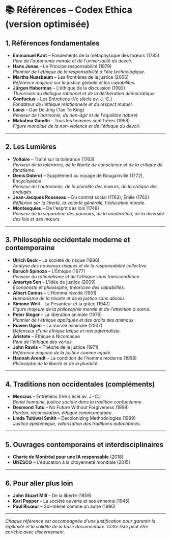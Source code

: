 # 📚 Références – Codex Ethica (version optimisée)

## 1. Références fondamentales

- **Emmanuel Kant** – Fondements de la métaphysique des mœurs (1785)  
  _Père de l'autonomie morale et de l'universalité du devoir._
- **Hans Jonas** – Le Principe responsabilité (1979)  
  _Pionnier de l'éthique de la responsabilité à l'ère technologique._
- **Martha Nussbaum** – Les frontières de la justice (2006)  
  _Référence majeure sur la justice globale et les capabilités._
- **Jürgen Habermas** – L'éthique de la discussion (1992)  
  _Théoricien du dialogue rationnel et de la délibération démocratique._
- **Confucius** – Les Entretiens (Ve siècle av. J.-C.)  
  _Fondateur de l'éthique relationnelle et du respect mutuel._
- **Laozi** – Dao De Jing (Tao Te King)  
  _Penseur de l'harmonie, du non-agir et de l'équilibre naturel._
- **Mahatma Gandhi** – Tous les hommes sont frères (1958)  
  _Figure mondiale de la non-violence et de l'éthique du devoir._

---

## 2. Les Lumières

- **Voltaire** – Traité sur la tolérance (1763)  
  _Penseur de la tolérance, de la liberté de conscience et de la critique du fanatisme._
- **Denis Diderot** – Supplément au voyage de Bougainville (1772), Encyclopédie  
  _Penseur de l'autonomie, de la pluralité des mœurs, de la critique des préjugés._
- **Jean-Jacques Rousseau** – Du contrat social (1762), Émile (1762)  
  _Réflexion sur la liberté, la volonté générale, l'éducation morale._
- **Montesquieu** – De l'esprit des lois (1748)  
  _Penseur de la séparation des pouvoirs, de la modération, de la diversité des lois et des mœurs._

---

## 3. Philosophie occidentale moderne et contemporaine

- **Ulrich Beck** – La société du risque (1986)  
  _Analyse des nouveaux risques et de la responsabilité collective._
- **Baruch Spinoza** – L'Éthique (1677)  
  _Penseur du rationalisme et de l'éthique sans transcendance._
- **Amartya Sen** – L'Idée de justice (2009)  
  _Économiste et philosophe, théoricien des capabilités._
- **Albert Camus** – L'Homme révolté (1951)  
  _Humanisme de la révolte et de la justice sans absolu._
- **Simone Weil** – La Pesanteur et la grâce (1947)  
  _Figure majeure de la philosophie morale et de l'attention à autrui._
- **Peter Singer** – La libération animale (1975)  
  _Pionnier de l'éthique appliquée et des droits des animaux._
- **Ruwen Ogien** – La morale minimale (2007)  
  _Défenseur d'une éthique laïque et non paternaliste._
- **Aristote** – Éthique à Nicomaque  
  _Père de l'éthique des vertus._
- **John Rawls** – Théorie de la justice (1971)  
  _Référence majeure de la justice comme équité._
- **Hannah Arendt** – La condition de l'homme moderne (1958)  
  _Philosophe de la liberté et de la pluralité._

---

## 4. Traditions non occidentales (compléments)

- **Mencius** – Entretiens (IVe siècle av. J.-C.)  
  _Bonté humaine, justice sociale dans la tradition confucéenne._
- **Desmond Tutu** – No Future Without Forgiveness (1999)  
  _Pardon, réconciliation, éthique communautaire._
- **Linda Tuhiwai Smith** – Decolonizing Methodologies (1999)  
  _Justice épistémique, valorisation des traditions autochtones._

---

## 5. Ouvrages contemporains et interdisciplinaires

- **Charte de Montréal pour une IA responsable** (2018)
- **UNESCO** – L'éducation à la citoyenneté mondiale (2015)

---

## 6. Pour aller plus loin

- **John Stuart Mill** – De la liberté (1859)
- **Karl Popper** – La société ouverte et ses ennemis (1945)
- **Paul Ricœur** – Soi-même comme un autre (1990)

---

*Chaque référence est accompagnée d'une justification pour garantir la légitimité et la solidité de la base documentaire. Cette liste peut être enrichie avec discernement.* 